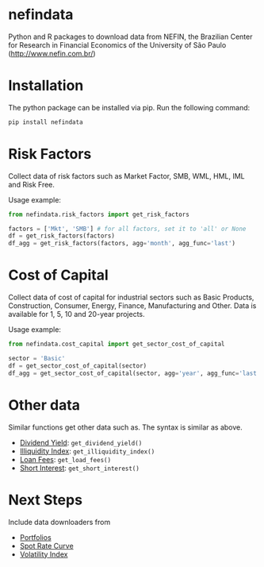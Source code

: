 # nefindata
Python and R packages to download data from NEFIN, the Brazilian Center for Research in Financial Economics of the University of São Paulo (http://www.nefin.com.br/)

# Installation
The python package can be installed via pip. Run the following command:
```sh
pip install nefindata
```

# Risk Factors
Collect data of risk factors such as Market Factor, SMB, WML, HML, IML and Risk Free.

Usage example:
```python
from nefindata.risk_factors import get_risk_factors

factors = ['Mkt', 'SMB'] # for all factors, set it to 'all' or None
df = get_risk_factors(factors)
df_agg = get_risk_factors(factors, agg='month', agg_func='last')
```

# Cost of Capital
Collect data of cost of capital for industrial sectors such as Basic Products, Construction, Consumer, Energy, Finance, Manufacturing and Other.
Data is available for 1, 5, 10 and 20-year projects.

Usage example:
```python
from nefindata.cost_capital import get_sector_cost_of_capital

sector = 'Basic'
df = get_sector_cost_of_capital(sector)
df_agg = get_sector_cost_of_capital(sector, agg='year', agg_func='last')
```

# Other data
Similar functions get other data such as. The syntax is similar as above.
* [Dividend Yield](http://www.nefin.com.br/dividend_yield.html): `get_dividend_yield()`
* [Illiquidity Index](http://www.nefin.com.br/illiquidity_index.html): `get_illiquidity_index()`
* [Loan Fees](http://www.nefin.com.br/loan_fees.html): `get_load_fees()`
* [Short Interest](http://www.nefin.com.br/short_interest.html): `get_short_interest()`

# Next Steps
Include data downloaders from
* [Portfolios](http://www.nefin.com.br/portfolios.html)
* [Spot Rate Curve](http://www.nefin.com.br/spot_rate_curve.html)
* [Volatility Index](http://www.nefin.com.br/volatility_index.html)